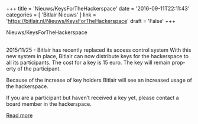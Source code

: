 +++
title = 'Nieuws/KeysForTheHackerspace'
date = '2016-09-11T22:11:43'
categories = [ 
 'Bitlair Nieuws' 
] 
link = 'https://bitlair.nl/Nieuws/KeysForTheHackerspace'
draft = 'False'
+++

<div class="mw-content-ltr mw-parser-output" dir="ltr" lang="en"><p><a class="mw-selflink selflink">Nieuws/KeysForTheHackerspace</a>
</p></div><div class="mw-content-ltr mw-parser-output" dir="ltr" lang="en"><p><br />
2015/11/25 - Bitlair has recently replaced its access control system
With this new system in place, Bitlair can now distribute keys for the hackerspace to all its participants. The cost for a key is 15 euro. The key will remain property of the participant.
</p><p>Because of the increase of key holders Bitlair will see an increased usage of the hackerspace.
</p><p>If you are a participant but haven’t received a key yet, please contact a board member in the hackerspace.
</p></div>

[Read more](https://bitlair.nl/Nieuws/KeysForTheHackerspace)